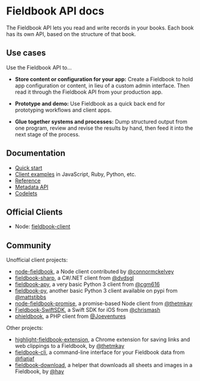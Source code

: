 Fieldbook API docs
==================

The Fieldbook API lets you read and write records in your books. Each book has its own API, based on the structure of that book.

Use cases
---------

Use the Fieldbook API to...

* **Store content or configuration for your app:** Create a Fieldbook to hold app configuration or content, in lieu of a custom admin interface. Then read it through the Fieldbook API from your production app.

* **Prototype and demo:** Use Fieldbook as a quick back end for prototyping workflows and client apps.

* **Glue together systems and processes:** Dump structured output from one program, review and revise the results by hand, then feed it into the next stage of the process.

Documentation
-------------

* [Quick start](quick-start.md)
* [Client examples](client-examples.md) in JavaScript, Ruby, Python, etc.
* [Reference](reference.md)
* [Metadata API](metadata.md)
* [Codelets](codelets.md)

Official Clients
----------------

* Node: [fieldbook-client](https://github.com/fieldbook/fieldbook-client)

Community
---------

Unofficial client projects:

* [node-fieldbook](https://www.npmjs.com/package/node-fieldbook), a Node client contributed by [@connormckelvey](https://github.com/connormckelvey)
* [fieldbook-sharp](https://github.com/dvdsgl/fieldbook-sharp), a C#/.NET client from [@dvdsgl](https://github.com/dvdsgl)
* [fieldbook-apy](https://github.com/cgm616/fieldbook-apy), a very basic Python 3 client from [@cgm616](https://github.com/cgm616)
* [fieldbook-py](https://github.com/mattstibbs/fieldbook_py), another basic Python 3 client available on pypi from [@mattstibbs](https://github.com/mattstibbs)
* [node-fieldbook-promise](https://github.com/thetmkay/node-fieldbook-promise), a promise-based Node client from [@thetmkay](https://github.com/thetmkay)
* [Fieldbook-SwiftSDK](https://github.com/ChrisMash/Fieldbook-SwiftSDK), a Swift SDK for iOS from [@chrismash](https://github.com/ChrisMash/)
* [phieldbook](https://github.com/Joeventures/phieldbook), a PHP client from [@Joeventures](https://github.com/Joeventures)

Other projects:

* [highlight-fieldbook-extension](https://github.com/thetmkay/highlight-fieldbook-extension), a Chrome extension for saving links and web clippings to a Fieldbook, by [@thetmkay](https://github.com/thetmkay)
* [fieldbook-cli](https://github.com/fiatjaf/fieldbook-cli), a command-line interface for your Fieldbook data from [@fiatjaf](https://github.com/fiatjaf)
* [fieldbook-download](https://github.com/hay/fieldbook-download), a helper that downloads all sheets and images in a Fieldbook, by [@hay](https://github.com/hay)
